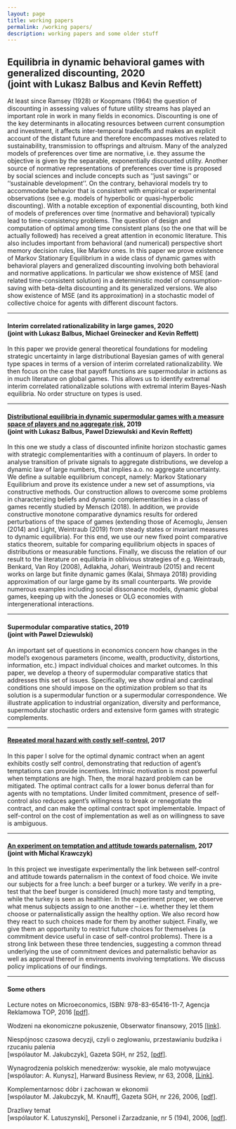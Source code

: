 ```yaml
---
layout: page
title: working papers
permalink: /working papers/
description: working papers and some older stuff
---
```


<h2 id="equilibria-in-dynamic-behavioral-games-with-generalized-discounting-2020--joint-with-lukasz-balbus-and-kevin-reffett">Equilibria in dynamic behavioral games with generalized discounting, 2020 <br /> (joint with Lukasz Balbus and Kevin Reffett)</h2>

<p>At least since Ramsey (1928) or Koopmans (1964) the question of discounting in assessing values of future utility streams has played an important role in work in many fields in economics. 
Discounting is one of the key determinants in allocating resources between current consumption and investment, it affects inter-temporal tradeoffs and makes an explicit account of the distant future and therefore encompasses motives related to sustainability, transmission to offsprings and altruism. 
Many of the analyzed models of preferences over time are normative, i.e. they assume the objective is given by the separable, exponentially discounted utility. Another source of normative representations of preferences over time is proposed by social sciences and include concepts such as ‘‘just savings’’ or ‘‘sustainable development’’.
On the contrary, behavioral models try to accommodate behavior that is consistent with empirical or experimental observations (see e.g. models of hyperbolic or quasi-hyperbolic discounting).
With a notable exception of exponential discounting, both kind of models of preferences over time (normative and behavioral) typically lead to time-consistency problems.  The question of design and computation of optimal among time consistent plans (so the one that will be actually followed) has received a great attention in economic literature. 
This also includes important from behavioral (and numerical) perspective short memory decision rules, like Markov ones. In this paper we prove existence of Markov Stationary Equilibrium in a wide class of dynamic games with behavioral players and generalized discounting involving both behavioral and normative applications. 
In particular we show existence of MSE (and related time-consistent solution) in a deterministic model of consumption-saving with beta-delta discounting and its generalized versions. We also show existence of MSE (and its approximation) in a stochastic model of collective choice for agents with different discount factors.</p>
<hr />

<h4 id="interim-correlated-rationalizability-in-large-games-2020--joint-with-lukasz-balbus-michael-greinecker-and-kevin-reffett">Interim correlated rationalizability in large games, 2020 <br /> (joint with Lukasz Balbus, Michael Greinecker and Kevin Reffett)</h4>

<p>In this paper we provide general theoretical foundations for modeling strategic uncertainty in large distributional Bayesian games of with general type spaces in terms of a version of interim correlated rationalizability. We then focus on the case that payoff functions are supermodular in actions as in much literature on global games. This allows us to identify extremal interim correlated rationalizable solutions with extremal interim Bayes-Nash equilibria. No order structure on types is used.</p>

<hr />

<h4 id="distributional-equilibria-in-dynamic-supermodular-games-with-a-measure-space-of-players-and-no-aggregate-risk-2019--joint-with-lukasz-balbus-pawel-dziewulski-and-kevin-reffett"><a href="/assets/pdf/LargeSSG2020.pdf">Distributional equilibria in dynamic supermodular games with a measure space of players and no aggregate risk</a>, 2019 <br /> (joint with Lukasz Balbus, Pawel Dziewulski and Kevin Reffett)</h4>

<p>In this one we study a class of discounted infinite horizon stochastic games with
strategic complementarities with a continuum of players. In order to analyse
transition of private signals to aggregate distributions, we develop a dynamic law
of large numbers, that implies a.o. no aggregate uncertainty. We define a
suitable equilibrium concept, namely: Markov Stationary Equilibrium and
prove its existence under a new set of assumptions, via constructive
methods. Our construction allows to overcome some problems in characterizing
beliefs and dynamic complementarities in a class of games recently studied
by Mensch (2018). In addition, we provide constructive monotone
comparative dynamics results for ordered perturbations of the space of games
(extending those of Acemoglu, Jensen (2014) and Light, Weintraub (2019) from steady
states or invariant measures to dynamic equilibria). For this end, we use
our new fixed point comparative statics theorem, suitable for comparing
equilibrium objects in spaces of distributions or measurable functions.
Finally, we discuss the relation of our result to the literature on
equilibria in oblivious strategies of e.g. Weintraub, Benkard, Van Roy (2008), Adlakha, Johari, Weintraub (2015) and recent works on
large but finite dynamic games (Kalai, Shmaya 2018) providing
approximation of our large game by its small counterparts. We provide
numerous examples including social dissonance models, dynamic global games,
keeping up with the Joneses or OLG economies with intergenerational
interactions.</p>
<hr />

<h4 id="supermodular-comparative-statics-2019--joint-with-pawel-dziewulski">Supermodular comparative statics, 2019 <br /> (joint with Pawel Dziewulski)</h4>

<p>An important set of questions in economics concern how changes in the model’s exogenous parameters (income, wealth, productivity, distortions, information, etc.)
impact individual choices and market outcomes. In this paper, we develop a theory of supermodular comparative statics that addresses this set of issues. Specifically, we show ordinal and cardinal conditions one should impose on the optimization
problem so that its solution is a supermodular function or a supermodular correspondence. We illustrate application to industrial organization, diversity and performance, supermodular stochastic orders and extensive form games with strategic complements.</p>
<hr />

<h4 id="repeated-moral-hazard-with-costly-self-control-2017"><a href="/assets/pdf/DynamicGPPA.pdf">Repeated moral hazard with costly self-control</a>, 2017</h4>

<p>In this paper I solve for the optimal dynamic contract when an agent exhibits costly self control, demonstrating that reduction of agent’s temptations can provide incentives.
Intrinsic motivation is most powerful when temptations are high. Then, the moral hazard problem can be mitigated. The optimal contract calls for a lower bonus deferral than for agents with no temptations. Under limited commitment, presence of self-control also reduces agent’s willingness to break or renegotiate the contract, and can make the optimal contract spot implementable. Impact of self-control on the cost of implementation as well as on willingness to save is ambiguous.</p>

<hr />

<h4 id="an-experiment-on-temptation-and-attitude-towards-paternalism-2017--joint-with-michal-krawczyk"><a href="/assets/pdf/Submitted.pdf">An experiment on temptation and attitude towards paternalism</a>, 2017 <br /> (joint with Michal Krawczyk)</h4>

<p>In this project we investigate experimentally the link between self-control and attitude towards paternalism in the context of food choice. We invite our subjects for a free lunch: a beef burger or a turkey. We verify in a pre-test that the beef burger is considered (much) more tasty and tempting, while the turkey is seen as healthier. In the experiment proper, we observe what menus subjects assign to one another – i.e. whether they let them choose or paternalistically assign the healthy option. We also record how they react to such choices made for them by another subject. Finally, we give them an opportunity to restrict future choices for themselves (a commitment device useful in case of self-control problems). There is a strong link between these three tendencies, suggesting a common thread underlying the use of commitment devices and paternalistic behavior as well as approval thereof in environments involving temptations. We discuss policy implications of our findings.</p>

<hr />

<h4 id="some-others">Some others</h4>

<p>Lecture notes on Microeconomics, ISBN: 978-83-65416-11-7, Agencja Reklamowa TOP, 2016 <a href="/assets/pdf/LectureNotes.pdf"> [pdf]</a>.<br /></p>

<p>Wodzeni na ekonomiczne pokuszenie, Obserwator finansowy, 2015 <a href="http://www.obserwatorfinansowy.pl/tematyka/makroekonomia/wodzeni-na-ekonomiczne-pokuszenie/ "> [link]</a>.<br /></p>

<p>Niespójnosc czasowa decyzji, czyli o zeglowaniu, przestawianiu budzika i rzucaniu palenia<br />
[wspólautor M. Jakubczyk], Gazeta SGH, nr 252, <a href="/assets/pdf/SGH-2009-09.pdf"> [pdf]</a>.<br /></p>

<p>Wynagrodzenia polskich menedzerów: wysokie, ale malo motywujace<br />
[wspólautor: A. Kunysz], Harward Business Review, nr 63, 2008, <a href="https://www.hbrp.pl/a/wynagrodzenia-polskich-menedzerow-wysokie-ale-malo-motywujace/l7so7DYa">[Link]</a>.<br /></p>

<p>Komplementarnosc dóbr i zachowan w ekonomii<br /> 
[wspólautor M. Jakubczyk, M. Knauff], Gazeta SGH, nr 226, 2006, <a href="/assets/pdf/AmirGazetaSGH.pdf">[pdf]</a>.<br /></p>

<p>Drazliwy temat<br />
[wspólautor K. Latuszynski], Personel i Zarzadzanie, nr 5 (194), 2006,  <a href="/assets/pdf/	pizII.pdf">[pdf]</a>.</p>
